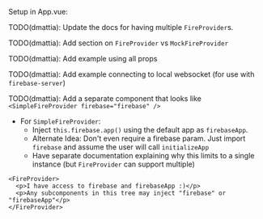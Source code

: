 Setup in App.vue:

TODO(dmattia): Update the docs for having multiple `FireProvider`s.

TODO(dmattia): Add section on `FireProvider` vs `MockFireProvider`

TODO(dmattia): Add example using all props

TODO(dmattia): Add example connecting to local websocket (for use with `firebase-server`)

TODO(dmattia): Add a separate component that looks like `<SimpleFireProvider firebase="firebase" />`

- For `SimpleFireProvider`:
  - Inject `this.firebase.app()` using the default app as `firebaseApp`.
  - Alternate Idea: Don't even require a firebase param. Just import `firebase` and assume the user will call `initializeApp`
  - Have separate documentation explaining why this limits to a single instance (but `FireProvider` can support multiple)

```vue
<FireProvider>
  <p>I have access to firebase and firebaseApp :)</p>
  <p>Any subcomponents in this tree may inject "firebase" or "firebaseApp"</p>
</FireProvider>
```
